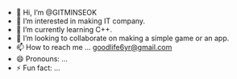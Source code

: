 - 👋 Hi, I’m @GITMINSEOK
- 👀 I’m interested in making IT company.
- 🌱 I’m currently learning C++.
- 💞️ I’m looking to collaborate on making a simple game or an app.
- 📫 How to reach me ... goodlife6yr@gmail.com
- 😄 Pronouns: ...
- ⚡ Fun fact: ...

<!---
GITMINSEOK/GITMINSEOK is a ✨ special ✨ repository because its `README.md` (this file) appears on your GitHub profile.
You can click the Preview link to take a look at your changes.
--->
